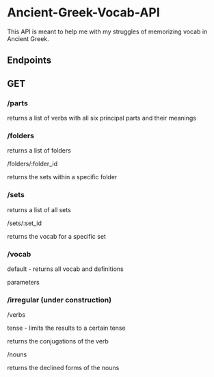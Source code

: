# Ancient-Greek-Vocab-API

This API is meant to help me with my struggles of memorizing vocab in Ancient Greek.

## Endpoints

## GET

### /parts

returns a list of verbs with all six principal parts and their meanings

### /folders

returns a list of folders

/folders/:folder_id

returns the sets within a specific folder

### /sets
returns a list of all sets

/sets/:set_id

returns the vocab for a specific set

### /vocab

default - returns all vocab and definitions

parameters



### /irregular (under construction)

/verbs

tense - limits the results to a certain tense

returns the conjugations of the verb

/nouns

returns the declined forms of the nouns

